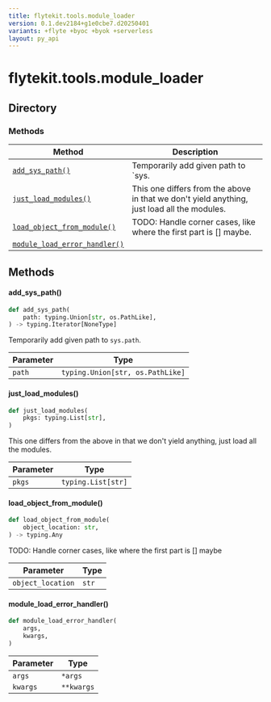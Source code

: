 ```yaml
---
title: flytekit.tools.module_loader
version: 0.1.dev2184+g1e0cbe7.d20250401
variants: +flyte +byoc +byok +serverless
layout: py_api
---
```


# flytekit.tools.module_loader

## Directory

### Methods

| Method | Description |
|-|-|
| [`add_sys_path()`](#add_sys_path) | Temporarily add given path to `sys. |
| [`just_load_modules()`](#just_load_modules) | This one differs from the above in that we don't yield anything, just load all the modules. |
| [`load_object_from_module()`](#load_object_from_module) | TODO: Handle corner cases, like where the first part is [] maybe. |
| [`module_load_error_handler()`](#module_load_error_handler) |  |


## Methods

#### add_sys_path()

```python
def add_sys_path(
    path: typing.Union[str, os.PathLike],
) -> typing.Iterator[NoneType]
```
Temporarily add given path to `sys.path`.


| Parameter | Type |
|-|-|
| `path` | `typing.Union[str, os.PathLike]` |

#### just_load_modules()

```python
def just_load_modules(
    pkgs: typing.List[str],
)
```
This one differs from the above in that we don't yield anything, just load all the modules.


| Parameter | Type |
|-|-|
| `pkgs` | `typing.List[str]` |

#### load_object_from_module()

```python
def load_object_from_module(
    object_location: str,
) -> typing.Any
```
TODO: Handle corner cases, like where the first part is [] maybe


| Parameter | Type |
|-|-|
| `object_location` | `str` |

#### module_load_error_handler()

```python
def module_load_error_handler(
    args,
    kwargs,
)
```
| Parameter | Type |
|-|-|
| `args` | ``*args`` |
| `kwargs` | ``**kwargs`` |

